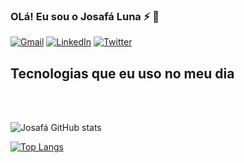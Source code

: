 ### OLá! Eu sou o Josafá Luna ⚡ 👋

[![Gmail](https://img.shields.io/badge/-gmail-%23D14836?style=for-the-badge&logo=Gmail&logoColor=white)](mailto:josafaluna@gmail.com)
[![LinkedIn](https://img.shields.io/badge/linkedin-%230077B5.svg?style=for-the-badge&logo=LinkedIn&logoColor=white)](https://www.linkedin.com/in/josafaluna/)
[![Twitter](https://img.shields.io/badge/twitter-%231DA1F2.svg?style=for-the-badge&logo=Twitter&logoColor=white)](https://twitter.com/josafaluna)


## Tecnologias que eu uso no meu dia
<div style="display:inline_block">
    <img align="center" alt="" src="https://img.shields.io/badge/Java-ED8B00?style=for-the-badge&logo=java&logoColor=white" />
    <img align="center" alt="" src="https://img.shields.io/badge/Spring-6DB33F?style=for-the-badge&logo=spring&logoColor=white" />
    <img align="center" alt="" src="https://img.shields.io/badge/Spring_Boot-F2F4F9?style=for-the-badge&logo=springboot" />
    <img align="center" alt="" src="https://img.shields.io/badge/HTML5-E34F26?style=for-the-badge&logo=html5&logoColor=white" />
    <img align="center" alt="" src="https://img.shields.io/badge/CSS3-1572B6?style=for-the-badge&logo=css3&logoColor=white" />
    <img align="center" alt="" src="https://img.shields.io/badge/JavaScript-F7DF1E?style=for-the-badge&logo=javascript&logoColor=black" />
    <img align="center" alt="" src="https://img.shields.io/badge/TypeScript-007ACC?style=for-the-badge&logo=typescript&logoColor=white" />
    <img align="center" alt="" src="https://img.shields.io/badge/node.js-43853d?style=for-the-badge&logo=nodedotjs&logoColor=white" />
    <img align="center" alt="" src="https://img.shields.io/badge/Angular-%23D14836?style=for-the-badge&logo=angular&logoColor=white" />
</div>
<br/>

![Josafá GitHub stats](https://github-readme-stats.vercel.app/api?username=josafaluna&show_icons=true&theme=dracula)

[![Top Langs](https://github-readme-stats.vercel.app/api/top-langs/?username=josafaluna&layout=compact)](https://github.com/anuraghazra/github-readme-stats)
